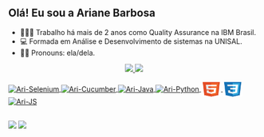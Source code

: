 ## Olá! Eu sou a Ariane Barbosa

- 👩🏻‍💻  Trabalho há mais de 2 anos como Quality Assurance na IBM Brasil.
- 💻 Formada em Análise e Desenvolvimento de sistemas na UNISAL.
- 👩🏻 Pronouns: ela/dela.


<div align="center" style="display: inline_block">
  <a href="https://github.com/ari-barbosa">
  <img height="160em" src="https://github-readme-stats.vercel.app/api?username=ari-barbosa&show_icons=true&theme=panda&include_all_commits=true&count_private=true"/>
  <img height="160em" src="https://github-readme-stats.vercel.app/api/top-langs/?username=ari-barbosa&layout=compact&langs_count=7&theme=panda"/>
</div>
  
<div style="display: inline_block"><br>
 
  <img align="center" alt="Ari-Selenium" height="30" width="40"  src="https://cdn.jsdelivr.net/gh/devicons/devicon/icons/selenium/selenium-original.svg">
  <img align="center" alt="Ari-Cucumber" height="30" width="40"  src="https://cdn.jsdelivr.net/gh/devicons/devicon/icons/cucumber/cucumber-plain.svg">
  <img align="center" alt="Ari-Java" height="30" width="40"  src="https://cdn.jsdelivr.net/gh/devicons/devicon/icons/java/java-original.svg">
   <img align="center" alt="Ari-Python" height="30" width="40"  src="https://cdn.jsdelivr.net/gh/devicons/devicon/icons/python/python-original-wordmark.svg">
  <img align="center" alt="Ari-HTML" height="30" width="40" src="https://raw.githubusercontent.com/devicons/devicon/master/icons/html5/html5-original.svg">
  <img align="center" alt="Ari-CSS" height="30" width="40" src="https://raw.githubusercontent.com/devicons/devicon/master/icons/css3/css3-original.svg">
  <img align="center" alt="Ari-JS" height="30" width="40"  src="https://icongr.am/devicon/javascript-original.svg?size=128&color=currentColor" >
  
  ##
  
  
  <div> 

  <a href = "mailto:abarbosa.ipms@gmail.com"><img src="https://img.shields.io/badge/-Gmail-%23333?style=for-the-badge&logo=gmail&logoColor=white" target="_blank"></a>
  <a href="https://www.linkedin.com/in/ariane-barbosa-aa5525156/" target="_blank"><img src="https://img.shields.io/badge/-LinkedIn-%230077B5?style=for-the-badge&logo=linkedin&logoColor=white" target="_blank"></a> 
 
  </div>
  
